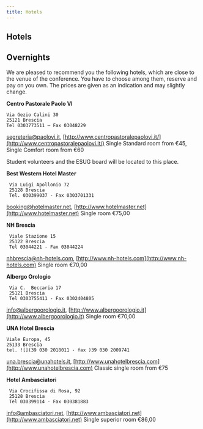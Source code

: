 ```yaml
---
title: Hotels
---
```


## Hotels

## Overnights

We are pleased to recommend you the following hotels, which are close to the venue of the conference. You have to choose among them, reserve and pay on you own. The prices are given as an indication and may slightly change.

**Centro Pastorale Paolo VI**

```
Via Gezio Calini 30
25121 Brescia
Tel 0303773511 – Fax 03048229
```

segreteria@paolovi.it, [http://www.centropastoralepaolovi.it/](http://www.centropastoralepaolovi.it/) Single Standard room from €45, Single Comfort room from €60

Student volunteers and the ESUG board will be located to this place.

**Best Western Hotel Master**

```
 Via Luigi Apollonio 72
 25128 Brescia
 Tel. 030399037 - Fax 0303701331
```

booking@hotelmaster.net, [http://www.hotelmaster.net](http://www.hotelmaster.net) Single room €75,00

**NH Brescia**

```
 Viale Stazione 15
 25122 Brescia
 Tel 03044221 - Fax 03044224
```

nhbrescia@nh-hotels.com, [http://www.nh-hotels.com](http://www.nh-hotels.com) Single room €70,00


**Albergo Orologio**

```
 Via C.  Beccaria 17
 25121 Brescia
 Tel 0303755411 - Fax 0302404805
```

info@albergoorologio.it, [http://www.albergoorologio.it](http://www.albergoorologio.it) Single room €70,00


**UNA Hotel Brescia**

```
Viale Europa, 45
25133 Brescia 
tel. ![](39 030 2018011 - fax )39 030 2009741 
```

una.brescia@unahotels.it, [http://www.unahotelbrescia.com](http://www.unahotelbrescia.com) Classic single room from €75


**Hotel Ambasciatori**

```
 Via Crocifissa di Rosa, 92
 25128 Brescia
 Tel 030399114 - Fax 030381883
```

info@ambasciatori.net, [http://www.ambasciatori.net](http://www.ambasciatori.net) Single superior room €86,00

